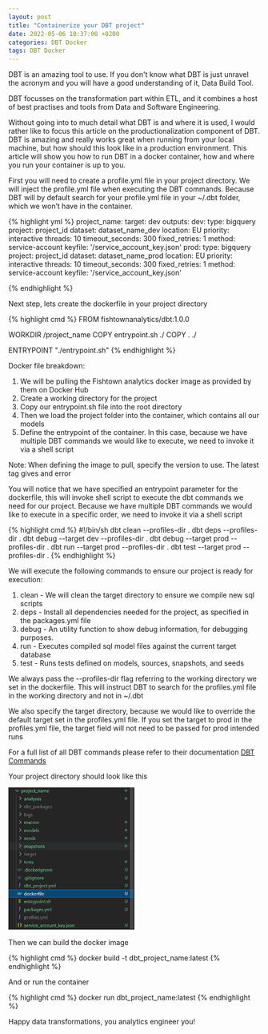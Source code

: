 ```yaml
---
layout: post
title: "Containerize your DBT project"
date: 2022-05-06 10:37:00 +0200
categories: DBT Docker
tags: DBT Docker
---
```

DBT is an amazing tool to use. If you don't know what DBT is just unravel the acronym and you will have a good understanding of it, Data Build Tool.

DBT focusses on the transformation part within ETL, and it combines a host of best practises and tools from Data and Software Engineering.

Without going into to much detail what DBT is and where it is used, I would rather like to focus this article on the productionalization component of DBT. DBT is amazing and really works great when running from your local machine, but how should this look like in a production environment. This article will show you how to run DBT in a docker container, how and where you run your container is up to you.

First you will need to create a profile.yml file in your project directory. We will inject the profile.yml file when executing the DBT commands. Because DBT will by default search for your profile.yml file in your ~/.dbt folder, which we won’t have in the container.

{% highlight yml %}
project_name:
  target: dev
  outputs:
    dev:
      type: bigquery
      project: project_id
      dataset: dataset_name_dev
      location: EU
      priority: interactive
      threads: 10
      timeout_seconds: 300
      fixed_retries: 1
      method: service-account
      keyfile: '/service_account_key.json'
    prod:
      type: bigquery
      project: project_id
      dataset: dataset_name_prod
      location: EU
      priority: interactive
      threads: 10
      timeout_seconds: 300
      fixed_retries: 1
      method: service-account
      keyfile: '/service_account_key.json'
  

{% endhighlight %}

Next step, lets create the dockerfile in your project directory

{% highlight cmd %}
FROM fishtownanalytics/dbt:1.0.0

WORKDIR /project_name
COPY entrypoint.sh ./
COPY . ./

ENTRYPOINT "./entrypoint.sh"
{% endhighlight %}

Docker file breakdown:
1. We will be pulling the Fishtown analytics docker image as provided by them on Docker Hub 
2. Create a working directory for the project
3. Copy our entrypoint.sh file into the root directory
4. Then we load the project folder into the container, which contains all our models
5. Define the entrypoint of the container. In this case, because we have multiple DBT commands we would like to execute, we need to invoke it via a shell script

Note:
When defining the image to pull, specify the version to use. The latest tag gives and error

You will notice that we have specified an entrypoint parameter for the dockerfile, this will invoke shell script to execute the dbt commands we need for our project. Because we have multiple DBT commands we would like to execute in a specific order, we need to invoke it via a shell script

{% highlight cmd %}
#!/bin/sh
dbt clean --profiles-dir . 
dbt deps --profiles-dir . 
dbt debug --target dev --profiles-dir .
dbt debug --target prod --profiles-dir .
dbt run --target prod --profiles-dir .
dbt test --target prod --profiles-dir .
{% endhighlight %}

We will execute the following commands to ensure our project is ready for execution:
1. clean - We will clean the target directory to ensure we compile new sql scripts
1. deps  - Install all dependencies needed for the project, as specified in the packages.yml file
1. debug - An utility function to show debug information, for debugging purposes.
1. run   - Executes compiled sql model files against the current target database
1. test  - Runs tests defined on models, sources, snapshots, and seeds

We always pass the --profiles-dir flag referring to the working directory we set in the dockerfile. This will instruct DBT to search for the profiles.yml file in the working directory and not in ~/.dbt

We also specify the target directory, because we would like to override the default target set in the profiles.yml file. If you set the target to prod in the profiles.yml file, the target field will not need to be passed for prod intended runs

For a full list of all DBT commands please refer to their documentation [DBT Commands](https://docs.getdbt.com/reference/dbt-commands)

Your project directory should look like this 

<img src="/assets/res/blogData/dbt/dbt_docker_project_layout.PNG" width="50%">

Then we can build the docker image

{% highlight cmd %}
docker build -t dbt_project_name:latest
{% endhighlight %}

And or run the container

{% highlight cmd %}
docker run dbt_project_name:latest
{% endhighlight %}

Happy data transformations, you analytics engineer you!